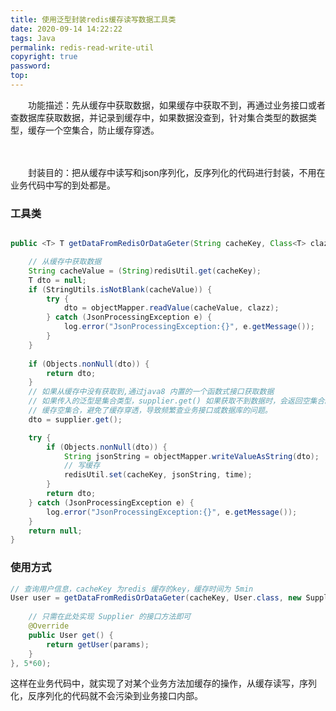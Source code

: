 ```yaml
---
title: 使用泛型封装redis缓存读写数据工具类
date: 2020-09-14 14:22:22
tags: Java
permalink: redis-read-write-util
copyright: true
password:
top:
---
```


　　功能描述：先从缓存中获取数据，如果缓存中获取不到，再通过业务接口或者查数据库获取数据，并记录到缓存中，如果数据没查到，针对集合类型的数据类型，缓存一个空集合，防止缓存穿透。
<!-- more -->　　
　　封装目的：把从缓存中读写和json序列化，反序列化的代码进行封装，不用在业务代码中写的到处都是。

### 工具类
```java

public <T> T getDataFromRedisOrDataGeter(String cacheKey, Class<T> clazz, Supplier<T> supplier, long time) {

    // 从缓存中获取数据
    String cacheValue = (String)redisUtil.get(cacheKey);
    T dto = null;
    if (StringUtils.isNotBlank(cacheValue)) {
        try {
            dto = objectMapper.readValue(cacheValue, clazz);
        } catch (JsonProcessingException e) {
            log.error("JsonProcessingException:{}", e.getMessage());
        }
    }
    
    if (Objects.nonNull(dto)) {
        return dto;
    }
    // 如果从缓存中没有获取到,通过java8 内置的一个函数式接口获取数据
    // 如果传入的泛型是集合类型，supplier.get() 如果获取不到数据时，会返回空集合。
    // 缓存空集合，避免了缓存穿透，导致频繁查业务接口或数据库的问题。
    dto = supplier.get();

    try {
        if (Objects.nonNull(dto)) {
            String jsonString = objectMapper.writeValueAsString(dto);
            // 写缓存
            redisUtil.set(cacheKey, jsonString, time);
        }
        return dto;
    } catch (JsonProcessingException e) {
        log.error("JsonProcessingException:{}", e.getMessage());
    }
    return null;
}

```

### 使用方式
```java
// 查询用户信息，cacheKey 为redis 缓存的key，缓存时间为 5min
User user = getDataFromRedisOrDataGeter(cacheKey, User.class, new Supplier<User>() {
    
    // 只需在此处实现 Supplier 的接口方法即可
    @Override
    public User get() {
        return getUser(params);
    }
}, 5*60);

```

这样在业务代码中，就实现了对某个业务方法加缓存的操作，从缓存读写，序列化，反序列化的代码就不会污染到业务接口内部。